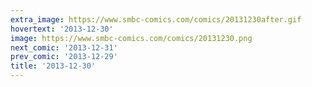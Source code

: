 ```yaml
---
extra_image: https://www.smbc-comics.com/comics/20131230after.gif
hovertext: '2013-12-30'
image: https://www.smbc-comics.com/comics/20131230.png
next_comic: '2013-12-31'
prev_comic: '2013-12-29'
title: '2013-12-30'
---
```



